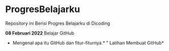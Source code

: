 # ProgresBelajarku
Repository ini Berisi Progres Belajarku di Dicoding


**08 Februari 2022**
Belajar GitHub

* Mengenal apa itu GitHub dan fitur-fiturnya.*
" Latihan Membuat GitHub*
